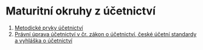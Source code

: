 # Maturitní okruhy z účetnictví

1. [Metodické prvky účetnictví](./1.md)
2. [Právní úprava účetnictví v čr. zákon o účetnictví, české účetní standardy a vyhláška o účetnictví](./2.md)
